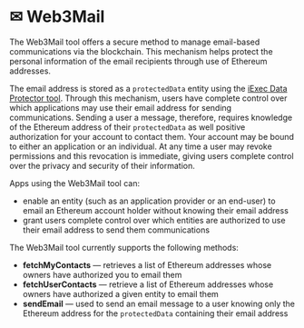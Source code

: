 # ✉ Web3Mail

The Web3Mail tool offers a secure method to manage email-based communications
via the blockchain. This mechanism helps protect the personal information of the
email recipients through use of Ethereum addresses.

The email address is stored as a `protectedData` entity using the
[iExec Data Protector tool](../dataprotector/README.md). Through this mechanism,
users have complete control over which applications may use their email address
for sending communications. Sending a user a message, therefore, requires
knowledge of the Ethereum address of their `protectedData` as well positive
authorization for your account to contact them. Your account may be bound to
either an application or an individual. At any time a user may revoke
permissions and this revocation is immediate, giving users complete control over
the privacy and security of their information.

Apps using the Web3Mail tool can:

- enable an entity (such as an application provider or an end-user) to email an
  Ethereum account holder without knowing their email address
- grant users complete control over which entities are authorized to use their
  email address to send them communications

The Web3Mail tool currently supports the following methods:

- **fetchMyContacts** — retrieves a list of Ethereum addresses whose owners have
  authorized you to email them
- **fetchUserContacts** — retrieve a list of Ethereum addresses whose owners
  have authorized a given entity to email them
- **sendEmail** — used to send an email message to a user knowing only the
  Ethereum address for the `protectedData` containing their email address
